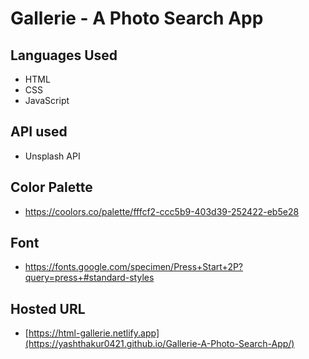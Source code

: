 # Gallerie - A Photo Search App

## Languages Used

- HTML
- CSS
- JavaScript

## API used
- Unsplash API

## Color Palette
- https://coolors.co/palette/fffcf2-ccc5b9-403d39-252422-eb5e28

## Font
- https://fonts.google.com/specimen/Press+Start+2P?query=press+#standard-styles


## Hosted URL
- [https://html-gallerie.netlify.app](https://yashthakur0421.github.io/Gallerie-A-Photo-Search-App/)
